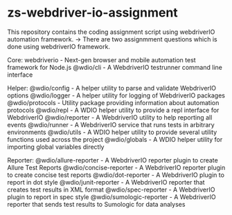 # zs-webdriver-io-assignment
This repository contains the coding assignment script using webdriverIO automation framework.
-> There are two assignmment questions which is done using webdriverIO framework.

Core:
webdriverio - Next-gen browser and mobile automation test framework for Node.js
@wdio/cli - A WebdriverIO testrunner command line interface

Helper:
@wdio/config - A helper utility to parse and validate WebdriverIO options
@wdio/logger - A helper utility for logging of WebdriverIO packages
@wdio/protocols - Utility package providing information about automation protocols
@wdio/repl - A WDIO helper utility to provide a repl interface for WebdriverIO
@wdio/reporter - A WebdriverIO utility to help reporting all events
@wdio/runner - A WebdriverIO service that runs tests in arbitrary environments
@wdio/utils - A WDIO helper utility to provide several utility functions used across the project
@wdio/globals - A WDIO helper utility for importing global variables directly

Reporter:
@wdio/allure-reporter - A WebdriverIO reporter plugin to create Allure Test Reports
@wdio/concise-reporter - A WebdriverIO reporter plugin to create concise test reports
@wdio/dot-reporter - A WebdriverIO plugin to report in dot style
@wdio/junit-reporter - A WebdriverIO reporter that creates test results in XML format
@wdio/spec-reporter - A WebdriverIO plugin to report in spec style
@wdio/sumologic-reporter - A WebdriverIO reporter that sends test results to Sumologic for data analyses
